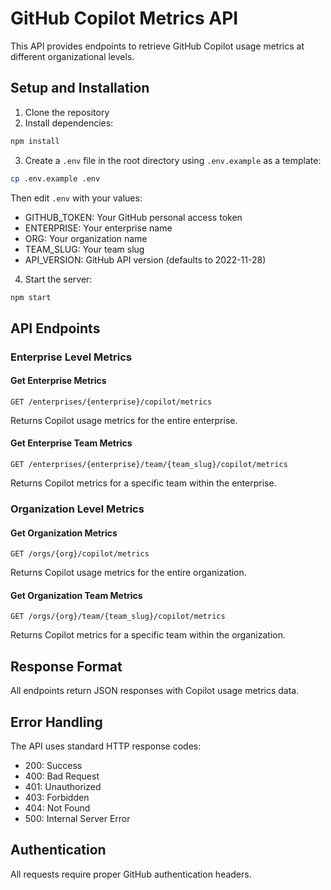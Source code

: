 # GitHub Copilot Metrics API

This API provides endpoints to retrieve GitHub Copilot usage metrics at different organizational levels.

## Setup and Installation

1. Clone the repository
2. Install dependencies:
```bash
npm install
```
3. Create a `.env` file in the root directory using `.env.example` as a template:
```bash
cp .env.example .env
```
Then edit `.env` with your values:
   - GITHUB_TOKEN: Your GitHub personal access token
   - ENTERPRISE: Your enterprise name
   - ORG: Your organization name
   - TEAM_SLUG: Your team slug
   - API_VERSION: GitHub API version (defaults to 2022-11-28)

4. Start the server:
```bash
npm start
```

## API Endpoints

### Enterprise Level Metrics

#### Get Enterprise Metrics
```http
GET /enterprises/{enterprise}/copilot/metrics
```
Returns Copilot usage metrics for the entire enterprise.

#### Get Enterprise Team Metrics
```http
GET /enterprises/{enterprise}/team/{team_slug}/copilot/metrics
```
Returns Copilot metrics for a specific team within the enterprise.

### Organization Level Metrics

#### Get Organization Metrics
```http
GET /orgs/{org}/copilot/metrics
```
Returns Copilot usage metrics for the entire organization.

#### Get Organization Team Metrics
```http
GET /orgs/{org}/team/{team_slug}/copilot/metrics
```
Returns Copilot metrics for a specific team within the organization.

## Response Format

All endpoints return JSON responses with Copilot usage metrics data.

## Error Handling

The API uses standard HTTP response codes:
- 200: Success
- 400: Bad Request
- 401: Unauthorized
- 403: Forbidden
- 404: Not Found
- 500: Internal Server Error

## Authentication

All requests require proper GitHub authentication headers.
